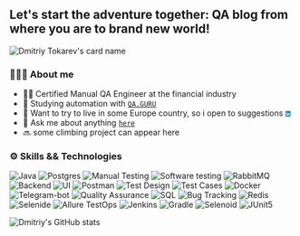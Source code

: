 ## Let's start the adventure together: QA blog from where you are to brand new world!
![Dmitriy Tokarev's card name](https://cardivo.vercel.app/api?name=Dmitriy%20Tokarev&description=Hello%20there.%20I%27m%20a%20Certified%20Manual%20QA%20Engineer%20at%20financial%20industry.&image=https://user-images.githubusercontent.com/84909251/161111344-95d513a7-4fe3-446e-bf9d-7e3706056069.png&backgroundColor=%23E0E0E0&linkedin=Dmitriy%20Tokarev%20&github=13axiom&pattern=leaf&colorPattern=%23eaeaea)

### 🧑🏼‍💻 About me
 
- 🖐🏻 Certified Manual QA Engineer at the financial industry
- 🔧 Studying automation with <code>[QA.GURU](https://qa.guru/)</code>
- 💼 Want to try to live in some Europe country, so i open to suggestions [<img align="center" width="2%" title="Linkedin" src="/resources/logo/linkedinlogo.png">](www.linkedin.com/in/dmitriy-tokarev)
- 💬 Ask me about anything <code>[here](https://github.com/13axiom/13axiom/issues)</code>
- 🔜 some climbing project can appear here

### ⚙️ Skills && Technologies

![Java](https://img.shields.io/badge/-Java-111?&logo=Java&logoColor=007396)
![Postgres](https://img.shields.io/badge/-PostgreSQL-111?&logo=PostgreSQL)
![Manual Testing](https://img.shields.io/badge/-Manual%20Testing-111)
![Software testing](https://img.shields.io/badge/-Software%20Testing-111)
![RabbitMQ](https://img.shields.io/badge/-RabbitMQ-111?&logo=RabbitMQ)
![Backend](https://img.shields.io/badge/-Backend-111)
![UI](https://img.shields.io/badge/-UI-111)
![Postman](https://img.shields.io/badge/-Postman-111?&logo=Postman)
![Test Design](https://img.shields.io/badge/-Test%20Design-111)
![Test Cases](https://img.shields.io/badge/-Test%20Cases-111)
![Docker](https://img.shields.io/badge/-Docker-111?&logo=Docker)
![Telegram-bot](https://img.shields.io/badge/-Telegram%20bot-111?&logo=Telegram)
![Quality Assurance](https://img.shields.io/badge/-Quality%20Assurance-111)
![SQL](https://img.shields.io/badge/-SQL-111?&logo=MySQL)
![Bug Tracking](https://img.shields.io/badge/-Bug%20Tracking-111)
![Redis](https://img.shields.io/badge/-Redis-111?&logo=Redis)
![Selenide](https://img.shields.io/badge/-Selenide-111?&logo=Selenide)
![Allure TestOps](https://img.shields.io/badge/-Allure%20TestOps-111)
![Jenkins](https://img.shields.io/badge/-Jenkins-111?&logo=Jenkins)
![Gradle](https://img.shields.io/badge/-Gradle-111?&logo=Gradle)
![Selenoid](https://img.shields.io/badge/-Selenoid-111?&logo=Selenoid)
![JUnit5](https://img.shields.io/badge/-JUnit5-111?&logo=JUnit5)









![Dmitriy's GitHub stats](https://github-readme-stats.vercel.app/api?username=13axiom&hide=contribs,prs&show_icons=true&theme=dracula)



<!--
**13axiom/13axiom** is a ✨ _special_ ✨ repository because its `README.md` (this file) appears on your GitHub profile.

name=Dmitriy%20Tokarev&description=Hello,$20there.%20I%27m%20a%20Certifiedt%20Manual%20QA%20Engineer%20at%20financial%20industry.&image=https://avatars.githubusercontent.com/u/33148052?v=4&backgroundColor=%23ecf0f1&instagram=satyawikananda&linkedin=I%20Gusti%20Ngurah%20Satya%20%20Wikananda&github=satyawikananda&twitter=satya_wikananda&pattern=leaf&colorPattern=%23eaeaea)![5434378]()


Here are some ideas to get you started:

- 🔭 I’m currently working on ...
- 🌱 I’m currently learning ...
- 👯 I’m looking to collaborate on ...
- 🤔 I’m looking for help with ...
- 💬 Ask me about ...
- 📫 How to reach me: ...
- 😄 Pronouns: ...
- ⚡ Fun fact: ...
-->
